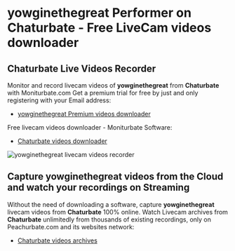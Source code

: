 # yowginethegreat Performer on Chaturbate - Free LiveCam videos downloader

## Chaturbate Live Videos Recorder

Monitor and record livecam videos of **yowginethegreat** from **Chaturbate** with Moniturbate.com
Get a premium trial for free by just and only registering with your Email address:
* [yowginethegreat Premium videos downloader](https://moniturbate.com/request-demo-licence-key.html)

Free livecam videos downloader - Moniturbate Software:
* [Chaturbate videos downloader](https://moniturbate.com/moniturbate-download-software.html)

![yowginethegreat livecam videos recorder](https://peachurnet.com/templates/moniturbate-software.png)


## Capture yowginethegreat videos from the Cloud and watch your recordings on Streaming

Without the need of downloading a software, capture **yowginethegreat** livecam videos from **Chaturbate** 100% online.
Watch Livecam archives from **Chaturbate** unlimitedly from thousands of existing recordings, only on Peachurbate.com and its websites network:
* [Chaturbate videos archives](https://peachurnet.com/)